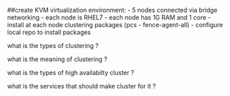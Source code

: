 ##create KVM virtualization environment:
	- 5 nodes connected via bridge networking
	- each node is RHEL7
	- each node has 1G RAM and 1 core
	- install at each node clustering packages (pcs - fence-agent-all)
	- configure local repo to install packages

what is the types of clustering ?

what is the meaning of clustering ?

what is the types of high availabilty cluster ?

what is the services that should make cluster for it ?

